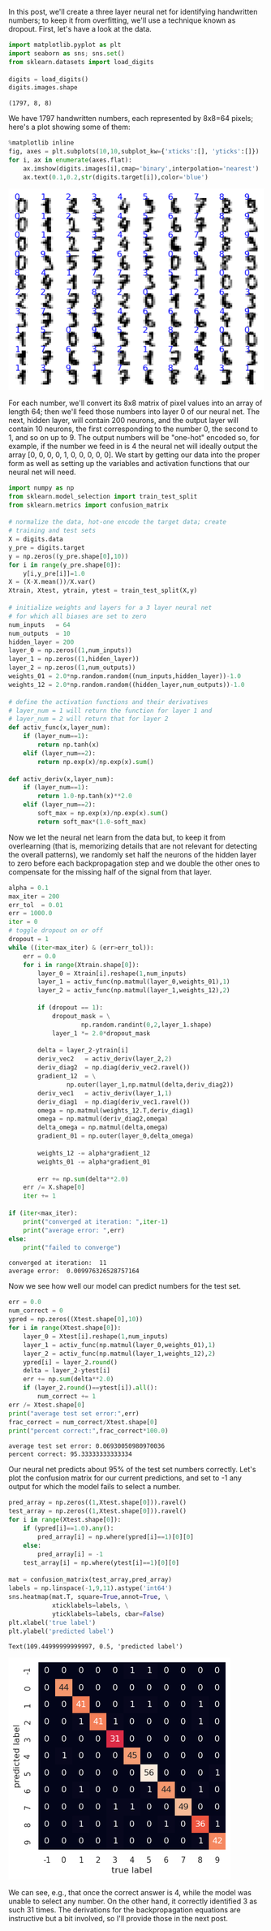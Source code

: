 In this post, we'll create a three layer neural net for identifying handwritten numbers; to keep it from overfitting, we'll use a technique known as dropout. First, let's have a look at the data.


```python
import matplotlib.pyplot as plt
import seaborn as sns; sns.set()
from sklearn.datasets import load_digits

digits = load_digits()
digits.images.shape
```




    (1797, 8, 8)



We have 1797 handwritten numbers, each represented by 8x8=64 pixels; here's a plot showing some of them:


```python
%matplotlib inline
fig, axes = plt.subplots(10,10,subplot_kw={'xticks':[], 'yticks':[]})
for i, ax in enumerate(axes.flat):
    ax.imshow(digits.images[i],cmap='binary',interpolation='nearest')
    ax.text(0.1,0.2,str(digits.target[i]),color='blue')
```


    
![png](number_images.png)
    


For each number, we'll convert its 8x8 matrix of pixel values into an array of length 64; then we'll feed those numbers into layer 0 of our neural net. The next, hidden layer, will contain 200 neurons, and the output layer will contain 10 neurons, the first corresponding to the number 0, the second to 1, and so on up to 9. The output numbers will be "one-hot" encoded so, for example, if the number we feed in is 4 the neural net will ideally output the array [0, 0, 0, 0, 1, 0, 0, 0, 0, 0]. We start by getting our data into the proper form as well as setting up the variables and activation functions that our neural net will need.


```python
import numpy as np
from sklearn.model_selection import train_test_split
from sklearn.metrics import confusion_matrix

# normalize the data, hot-one encode the target data; create 
# training and test sets
X = digits.data
y_pre = digits.target
y = np.zeros((y_pre.shape[0],10))
for i in range(y_pre.shape[0]):
    y[i,y_pre[i]]=1.0
X = (X-X.mean())/X.var()
Xtrain, Xtest, ytrain, ytest = train_test_split(X,y)

# initialize weights and layers for a 3 layer neural net
# for which all biases are set to zero
num_inputs   = 64
num_outputs  = 10
hidden_layer = 200
layer_0 = np.zeros((1,num_inputs))
layer_1 = np.zeros((1,hidden_layer))
layer_2 = np.zeros((1,num_outputs))
weights_01 = 2.0*np.random.random((num_inputs,hidden_layer))-1.0
weights_12 = 2.0*np.random.random((hidden_layer,num_outputs))-1.0

# define the activation functions and their derivatives
# layer_num = 1 will return the function for layer 1 and 
# layer_num = 2 will return that for layer 2
def activ_func(x,layer_num):
    if (layer_num==1):
        return np.tanh(x)
    elif (layer_num==2):
        return np.exp(x)/np.exp(x).sum()

def activ_deriv(x,layer_num):
    if (layer_num==1):
        return 1.0-np.tanh(x)**2.0
    elif (layer_num==2):
        soft_max = np.exp(x)/np.exp(x).sum()
        return soft_max*(1.0-soft_max)
```

Now we let the neural net learn from the data but, to keep it from overlearning (that is, memorizing details that are not relevant for detecting the overall patterns), we randomly set half the neurons of the hidden layer to zero before each backpropagation step and we double the other ones to compensate for the missing half of the signal from that layer.


```python
alpha = 0.1
max_iter = 200
err_tol  = 0.01
err = 1000.0
iter = 0
# toggle dropout on or off
dropout = 1
while ((iter<max_iter) & (err>err_tol)):
    err = 0.0
    for i in range(Xtrain.shape[0]):
        layer_0 = Xtrain[i].reshape(1,num_inputs)
        layer_1 = activ_func(np.matmul(layer_0,weights_01),1)
        layer_2 = activ_func(np.matmul(layer_1,weights_12),2)

        if (dropout == 1):
            dropout_mask = \
                    np.random.randint(0,2,layer_1.shape)
            layer_1 *= 2.0*dropout_mask

        delta = layer_2-ytrain[i]
        deriv_vec2   = activ_deriv(layer_2,2)
        deriv_diag2  = np.diag(deriv_vec2.ravel())
        gradient_12  = \
                np.outer(layer_1,np.matmul(delta,deriv_diag2))
        deriv_vec1   = activ_deriv(layer_1,1)
        deriv_diag1  = np.diag(deriv_vec1.ravel())
        omega = np.matmul(weights_12.T,deriv_diag1)
        omega = np.matmul(deriv_diag2,omega)
        delta_omega = np.matmul(delta,omega)
        gradient_01 = np.outer(layer_0,delta_omega)

        weights_12 -= alpha*gradient_12
        weights_01 -= alpha*gradient_01

        err += np.sum(delta**2.0)
    err /= X.shape[0]
    iter += 1

if (iter<max_iter):
    print("converged at iteration: ",iter-1)
    print("average error: ",err)
else:
    print("failed to converge")
```

    converged at iteration:  11
    average error:  0.009976326528757164


Now we see how well our model can predict numbers for the test set.


```python
err = 0.0
num_correct = 0
ypred = np.zeros((Xtest.shape[0],10))
for i in range(Xtest.shape[0]):
    layer_0 = Xtest[i].reshape(1,num_inputs)
    layer_1 = activ_func(np.matmul(layer_0,weights_01),1)
    layer_2 = activ_func(np.matmul(layer_1,weights_12),2)
    ypred[i] = layer_2.round()
    delta = layer_2-ytest[i]
    err += np.sum(delta**2.0)
    if (layer_2.round()==ytest[i]).all():
        num_correct += 1
err /= Xtest.shape[0]
print("average test set error:",err)
frac_correct = num_correct/Xtest.shape[0]
print("percent correct:",frac_correct*100.0)
```

    average test set error: 0.06930050980970036
    percent correct: 95.33333333333334


Our neural net predicts about 95% of the test set numbers correctly. Let's plot the confusion matrix for our current predictions, and set to -1 any output for which the model fails to select a number.


```python
pred_array = np.zeros((1,Xtest.shape[0])).ravel()
test_array = np.zeros((1,Xtest.shape[0])).ravel()
for i in range(Xtest.shape[0]):
    if (ypred[i]==1.0).any():
        pred_array[i] = np.where(ypred[i]==1)[0][0]
    else:
        pred_array[i] = -1
    test_array[i] = np.where(ytest[i]==1)[0][0]

mat = confusion_matrix(test_array,pred_array)
labels = np.linspace(-1,9,11).astype('int64')
sns.heatmap(mat.T, square=True,annot=True, \
            xticklabels=labels, \
            yticklabels=labels, cbar=False)
plt.xlabel('true label')
plt.ylabel('predicted label')
```




    Text(109.44999999999997, 0.5, 'predicted label')




    
![png](number_confusion.png)
    


We can see, e.g., that once the correct answer is 4, while the model was unable to select any number. On the other hand, it correctly identified 3 as such 31 times. The derivations for the backpropagation equations are instructive but a bit involved, so I'll provide those in the next post.


```python

```
